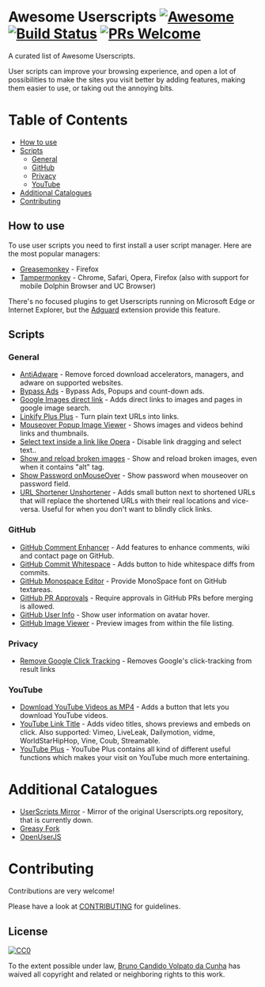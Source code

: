 # Awesome Userscripts [![Awesome](https://cdn.rawgit.com/sindresorhus/awesome/d7305f38d29fed78fa85652e3a63e154dd8e8829/media/badge.svg)](https://github.com/sindresorhus/awesome) [![Build Status](https://travis-ci.org/brunocvcunha/awesome-userscripts.svg?branch=master)](https://travis-ci.org/brunocvcunha/awesome-userscripts) [![PRs Welcome](https://img.shields.io/badge/PRs-welcome-brightgreen.svg?style=flat-square)](http://makeapullrequest.com)

A curated list of Awesome Userscripts.

User scripts can improve your browsing experience, and open a lot of possibilities to make the sites you visit better by adding features, making them easier to use, or taking out the annoying bits.


# Table of Contents

- [How to use](#usage)
- [Scripts](#userscripts)
  - [General](#general)
  - [GitHub](#github)
  - [Privacy](#privacy)
  - [YouTube](#youtube)
- [Additional Catalogues](#additional-catalogues)
- [Contributing](#contributing)



## How to use

To use user scripts you need to first install a user script manager. Here are the most popular managers:
- [Greasemonkey](http://www.greasespot.net/) - Firefox
- [Tampermonkey](https://tampermonkey.net/) - Chrome, Safari, Opera, Firefox (also with support for mobile Dolphin Browser and UC Browser)


There's no focused plugins to get Userscripts running on Microsoft Edge or Internet Explorer, but the [Adguard](https://adguard.com/) extension provide this feature. 


## Scripts

### General

* [AntiAdware](https://greasyfork.org/en/scripts/4294-antiadware) - Remove forced download accelerators, managers, and adware on supported websites.
* [Bypass Ads](https://greasyfork.org/en/scripts/4881-adsbypasser) - Bypass Ads, Popups and count-down ads.
* [Google Images direct link](https://greasyfork.org/en/scripts/3187-google-images-direct-link) - Adds direct links to images and pages in google image search.
* [Linkify Plus Plus](https://greasyfork.org/en/scripts/4255-linkify-plus-plus) - Turn plain text URLs into links.
* [Mouseover Popup Image Viewer](https://greasyfork.org/en/scripts/404-mouseover-popup-image-viewer) - Shows images and videos behind links and thumbnails.
* [Select text inside a link like Opera](https://greasyfork.org/en/scripts/789-select-text-inside-a-link-like-opera) - Disable link dragging and select text..
* [Show and reload broken images](https://greasyfork.org/en/scripts/790-show-and-reload-broken-images) - Show and reload broken images, even when it contains "alt" tag.
* [Show Password onMouseOver](https://greasyfork.org/en/scripts/32-show-password-onmouseover) - Show password when mouseover on password field.
* [URL Shortener Unshortener](https://greasyfork.org/en/scripts/5359-url-shortener-unshortener) - Adds small button next to shortened URLs that will replace the shortened URLs with their real locations and vice-versa. Useful for when you don't want to blindly click links.


### GitHub

* [GitHub Comment Enhancer](https://github.com/jerone/UserScripts/tree/master/Github_Commit_Whitespace) - Add features to enhance comments, wiki and contact page on GitHub.
* [GitHub Commit Whitespace](https://github.com/jerone/UserScripts/tree/master/Github_Commit_Whitespace) - Adds button to hide whitespace diffs from commits.
* [GitHub Monospace Editor](https://github.com/devxoul/github-monospace-editor) - Provide MonoSpace font on GitHub textareas.
* [GitHub PR Approvals](https://github.com/stowball/github-pr-approvals) - Require approvals in GitHub PRs before merging is allowed.
* [GitHub User Info](https://github.com/jerone/UserScripts/tree/master/Github_User_Info) - Show user information on avatar hover.
* [GitHub Image Viewer](https://github.com/jerone/UserScripts/tree/master/Github_Image_Viewer) - Preview images from within the file listing.

### Privacy

* [Remove Google Click Tracking](https://greasyfork.org/en/scripts/1523-remove-google-click-tracking) - Removes Google's click-tracking from result links


### YouTube

* [Download YouTube Videos as MP4](https://greasyfork.org/en/scripts/1317-download-youtube-videos-as-mp4) - Adds a button that lets you download YouTube videos.
* [YouTube Link Title](https://greasyfork.org/en/scripts/413-youtube-link-title) - Adds video titles, shows previews and embeds on click. Also supported: Vimeo, LiveLeak, Dailymotion, vidme, WorldStarHipHop, Vine, Coub, Streamable.
* [YouTube Plus](https://greasyfork.org/en/scripts/9932-youtube) - YouTube Plus contains all kind of different useful functions which makes your visit on YouTube much more entertaining.





# Additional Catalogues

* [UserScripts Mirror](http://userscripts-mirror.org/) - Mirror of the original Userscripts.org repository, that is currently down.
* [Greasy Fork](https://greasyfork.org/)
* [OpenUserJS](https://openuserjs.org/)



# Contributing

Contributions are very welcome!

Please have a look at [CONTRIBUTING](https://github.com/brunocvcunha/awesome-userscripts/blob/master/CONTRIBUTING.md) for guidelines.

## License

[![CC0](http://i.creativecommons.org/p/zero/1.0/88x31.png)](http://creativecommons.org/publicdomain/zero/1.0/)

To the extent possible under law, [Bruno Candido Volpato da Cunha](http://www.brunocandido.com) has waived all copyright and related or neighboring rights to this work.
